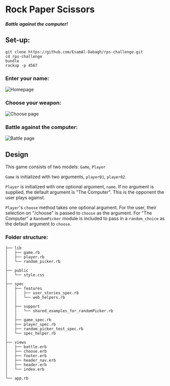 # Rock Paper Scissors
##### Battle against the computer! 

## Set-up:
```
git clone https://github.com/EsamAl-Dabagh/rps-challenge.git
cd rps-challenge
bundle
rackup -p 4567
```

### Enter your name:
![Homepage](https://imgur.com/fOM5fJo)

### Choose your weapon:
![Choose page](https://imgur.com/AlqQSsd)

### Battle against the computer:
![Battle page](https://imgur.com/JNlaybq)

## Design
This game consists of two models:
`Game`, `Player`

`Game` is initialized with two arguments, `player01`, `player02`.

`Player` is initialized with one optional argument, `name`. If no argument is supplied, the default argument is "The Computer". This is the opponent the user plays against.

`Player`'s `choose` method takes one optional argument. For the user, their selection on "/choose" is passed to `choose` as the argument. For "The Computer" a `RandomPicker` module is included to pass in a `random_choice` as the default argument to `choose`.

### Folder structure:
```
├── lib
│   ├── game.rb
│   ├── player.rb
│   └── random_picker.rb
│
├── public
│   └── style.css
│
├── spec
│   ├── features
│   │   ├── user_stories_spec.rb
│   │   └── web_helpers.rb
│   │
│   ├── support
│   │   └── shared_examples_for_randomPicker.rb
│   │
│   ├── game_spec.rb
│   ├── player_spec.rb
│   ├── random_picker_test_spec.rb   
│   └── spec_helper.rb
│
├── views
│   ├── battle.erb
│   ├── choose.erb
│   ├── footer.erb
│   ├── header_nav.erb
│   ├── header.erb
│   └── index.erb
│
└── app.rb
```